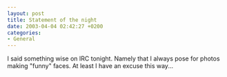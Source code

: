 ```yaml
---
layout: post
title: Statement of the night
date: 2003-04-04 02:42:27 +0200
categories:
- General
---
```

<p>I said something wise on IRC tonight. Namely that I always pose for photos making "funny" faces. At least I have an excuse this way...</p>
